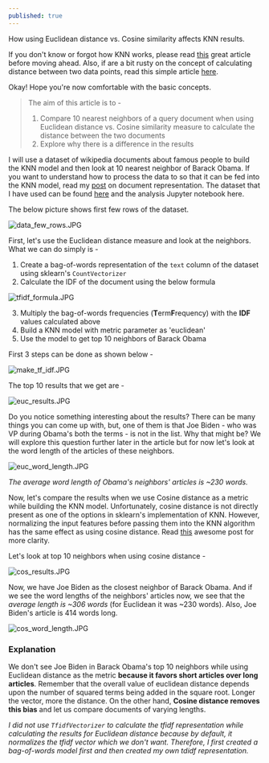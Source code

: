 ```yaml
---
published: true
---
```

How using Euclidean distance vs. Cosine similarity affects KNN results.

If you don't know or forgot how KNN works, please read [this](https://towardsdatascience.com/machine-learning-basics-with-the-k-nearest-neighbors-algorithm-6a6e71d01761) great article before moving ahead. Also, if are a bit rusty on the concept of calculating distance between two data points, read this simple article [here](https://cmry.github.io/notes/euclidean-v-cosine).

Okay! Hope you're now comfortable with the basic concepts. 

> The aim of this article is to - 
> 1. Compare 10 nearest neighbors of a query document when using Euclidean distance vs. Cosine similarity measure to calculate the distance between the two documents
> 2. Explore why there is a difference in the results

I will use a dataset of wikipedia documents about famous people to build the KNN model and then look at 10 nearest neighbor of Barack Obama. If you want to understand how to process the data to so that it can be fed into the KNN model, read my [post](https://akshayjadiya.github.io/basic-document-representation/) on document representation. The dataset that I have used can be found [here](https://www.kaggle.com/sameersmahajan/people-wikipedia-data) and the analysis Jupyter notebook here.

The below picture shows first few rows of the dataset.

![data_few_rows.JPG]({{site.baseurl}}/images/euc_vs_cos/data_few_rows.JPG)


First, let's use the Euclidean distance measure and look at the neighbors. What we can do simply is - 
1. Create a bag-of-words representation of the `text` column of the dataset using sklearn's `CountVectorizer`
2. Calculate the IDF of the document using the below formula 

![tfidf_formula.JPG]({{site.baseurl}}/images/euc_vs_cos/tfidf_formula.JPG)

3. Multiply the bag-of-words frequencies (**T**erm**F**requency) with the **IDF** values calculated above
4. Build a KNN model with metric parameter as 'euclidean'
5. Use the model to get top 10 neighbors of Barack Obama

First 3 steps can be done as shown below - 

![make_tf_idf.JPG]({{site.baseurl}}/images/euc_vs_cos/make_tf_idf.JPG)

The top 10 results that we get are - 

![euc_results.JPG]({{site.baseurl}}/images/euc_vs_cos/euc_results.JPG)

Do you notice something interesting about the results? There can be many things you can come up with, but, one of them is that Joe Biden - who was VP during Obama's both the terms - is not in the list. Why that might be? We will explore this question further later in the article but for now let's look at the word length of the articles of these neighbors.

![euc_word_length.JPG]({{site.baseurl}}/images/euc_vs_cos/euc_word_length.JPG)

_The average word length of Obama's neighbors' articles is ~230 words._

Now, let's compare the results when we use Cosine distance as a metric while building the KNN model. Unfortunately, cosine distance is not directly present as one of the options in sklearn's implementation of KNN. However, normalizing the input features before passing them into the KNN algorithm has the same effect as using cosine distance. Read [this](https://newbedev.com/using-cosine-distance-with-scikit-learn-kneighborsclassifier) awesome post for more clarity.

Let's look at top 10 neighbors when using cosine distance - 

![cos_results.JPG]({{site.baseurl}}/images/euc_vs_cos/cos_results.JPG)

Now, we have Joe Biden as the closest neighbor of Barack Obama. And if we see the word lengths of the neighbors' articles now, we see that the _average length is ~306 words_ (for Euclidean it was ~230 words). Also, Joe Biden's article is 414 words long.

![cos_word_length.JPG]({{site.baseurl}}/images/euc_vs_cos/cos_word_length.JPG)

### Explanation

We don't see Joe Biden in Barack Obama's top 10 neighbors while using Euclidean distance as the metric **because it favors short articles over long articles**. Remember that the overall value of euclidean distance depends upon the number of squared terms being added in the square root. Longer the vector, more the distance. On the other hand, **Cosine distance removes this bias** and let us compare documents of varying lengths.

_I did not use `TfidfVectorizer` to calculate the tfidf representation while calculating the results for Euclidean distance because by default, it normalizes the tfidf vector which we don't want. Therefore, I first created a bag-of-words model first and then created my own tdidf representation._
